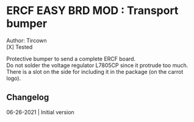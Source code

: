 # ERCF EASY BRD MOD : Transport bumper
Author: Tircown\
[X] Tested

Protective bumper to send a complete ERCF board.\
Do not solder the voltage regulator L7805CP since it protrude too much. There is a slot on the side for including it in the package (on the carrot logo).

## Changelog
06-26-2021 | Initial version
